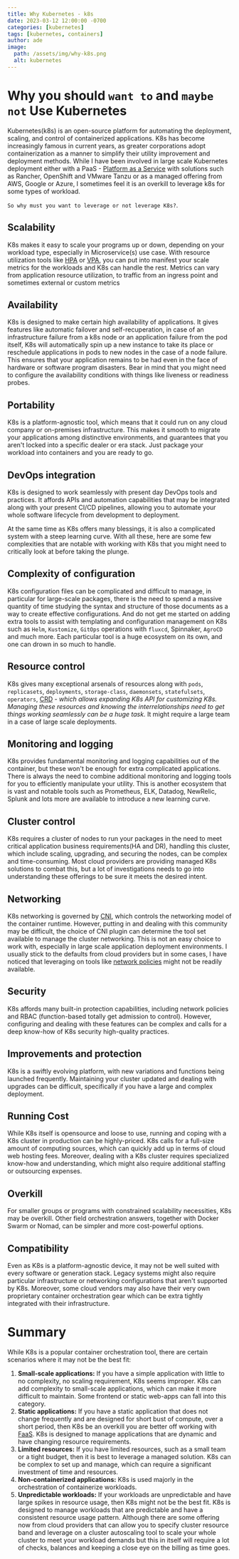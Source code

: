 ```yaml
---
title: Why Kubernetes - k8s
date: 2023-03-12 12:00:00 -0700
categories: [kubernetes]
tags: [kubernetes, containers]
author: ade
image:
  path: /assets/img/why-k8s.png
  alt: kubernetes
---
```


# Why you should `want to` and `maybe not` Use Kubernetes

Kubernetes(k8s) is an open-source platform for automating the deployment, scaling, and control of containerized applications. K8s has become increasingly famous in current years, as greater corporations adopt containerization as a manner to simplify their utility improvement and deployment methods. While I have been involved in large scale Kubernetes deployment either with a PaaS - [Platform as a Service](https://en.wikipedia.org/wiki/Platform_as_a_service) with solutions such as Rancher, OpenShift and VMware Tanzu or as a managed offering from AWS, Google or Azure, I sometimes feel it is an overkill to leverage k8s for some types of workload.

`So why must you want to leverage or not leverage K8s?`.

## Scalability

K8s makes it easy to scale your programs up or down, depending on your workload type, especially in Microservice(s) use case. With resource utilization tools like [HPA](https://kubernetes.io/docs/tasks/run-application/horizontal-pod-autoscale) or [VPA](https://github.com/kubernetes/autoscaler/tree/master/vertical-pod-autoscaler), you can put into manifest your scale metrics for the workloads and K8s can handle the rest. Metrics can vary from application resource utilization, to traffic from an ingress point and sometimes external or custom metrics

## Availability

K8s is designed to make certain high availability of applications. It gives features like automatic failover and self-recuperation, in case of an infrastructure failure from a k8s node or an application failure from the pod itself, K8s will automatically spin up a new instance to take its place or reschedule applications in pods to new nodes in the case of a node failure. This ensures that your application remains to be had even in the face of hardware or software program disasters. Bear in mind that you might need to configure the availability conditions with things like liveness or readiness probes.

## Portability

K8s is a platform-agnostic tool, which means that it could run on any cloud company or on-premises infrastructure. This makes it smooth to migrate your applications among distinctive environments, and guarantees that you aren't locked into a specific dealer or era stack. Just package your workload into containers and you are ready to go.

## DevOps integration

K8s is designed to work seamlessly with present day DevOps tools and practices. It affords APIs and automation capabilities that may be integrated along with your present CI/CD pipelines, allowing you to automate your whole software lifecycle from development to deployment.

At the same time as K8s offers many blessings, it is also a complicated system with a steep learning curve. With all these, here are some few complexities that are notable with working with K8s that you might need to critically look at before taking the plunge.

## Complexity of configuration

K8s configuration files can be complicated and difficult to manage, in particular for large-scale packages, there is the need to spend a massive quantity of time studying the syntax and structure of those documents as a way to create effective configurations. And do not get me started on adding extra tools to assist with templating and configuration management on K8s such as `Helm`, `Kustomize`, `GitOps` operations with `fluxcd`, Spinnaker, `AgroCD` and much more.
Each particular tool is a huge ecosystem on its own, and one can drown in so much to handle.

## Resource control

K8s gives many exceptional arsenals of resources along with `pods`, `replicasets`, `deployments`, `storage-class`, `daemonsets`, `statefulsets`, `operators`, [CRD](https://kubernetes.io/docs/concepts/extend-kubernetes/api-extension/custom-resources/) - _which allows expanding K8s API for customizing K8s. Managing these resources and knowing the interrelationships need to get things working seamlessly can be a huge task._ It might require a large team in a case of large scale deployments.

## Monitoring and logging

K8s provides fundamental monitoring and logging capabilities out of the container, but these won't be enough for extra complicated applications. There is always the need to combine additional monitoring and logging tools for you to efficiently manipulate your utility. This is another ecosystem that is vast and notable tools such as Prometheus, ELK, Datadog, NewRelic, Splunk and lots more are available to introduce a new learning curve.

## Cluster control

K8s requires a cluster of nodes to run your packages in the need to meet critical application business requirements(HA and DR), handling this cluster, which include scaling, upgrading, and securing the nodes, can be complex and time-consuming.
Most cloud providers are providing managed K8s solutions to combat this, but a lot of investigations needs to go into understanding these offerings to be sure it meets the desired intent.

## Networking

K8s networking is governed by [CNI](https://github.com/containernetworking/cni), which controls the networking model of the container runtime. However, putting in and dealing with this community may be difficult, the choice of CNI plugin can determine the tool set available to manage the cluster networking. This is not an easy choice to work with, especially in large scale application deployment environments. I usually stick to the defaults from cloud providers but in some cases, I have noticed that leveraging on tools like [network policies](https://kubernetes.io/docs/concepts/services-networking/network-policies/) might not be readily available.

## Security

K8s affords many built-in protection capabilities, including network policies and RBAC (function-based totally get admission to control). However, configuring and dealing with these features can be complex and calls for a deep know-how of K8s security high-quality practices.

## Improvements and protection

K8s is a swiftly evolving platform, with new variations and functions being launched frequently. Maintaining your cluster updated and dealing with upgrades can be difficult, specifically if you have a large and complex deployment.

## Running Cost

While K8s itself is opensource and loose to use, running and coping with a K8s cluster in production can be highly-priced. K8s calls for a full-size amount of computing sources, which can quickly add up in terms of cloud web hosting fees. Moreover, dealing with a K8s cluster requires specialized know-how and understanding, which might also require additional staffing or outsourcing expenses.

## Overkill

For smaller groups or programs with constrained scalability necessities, K8s may be overkill. Other field orchestration answers, together with Docker Swarm or Nomad, can be simpler and more cost-powerful options.

## Compatibility

Even as K8s is a platform-agnostic device, it may not be well suited with every software or generation stack. Legacy systems might also require particular infrastructure or networking configurations that aren't supported by K8s. Moreover, some cloud vendors may also have their very own proprietary container orchestration gear which can be extra tightly integrated with their infrastructure.

# Summary

While K8s is a popular container orchestration tool, there are certain scenarios where it may not be the best fit:

1. **Small-scale applications:** If you have a simple application with little to no complexity, no scaling requirement, K8s seems improper. K8s can add complexity to small-scale applications, which can make it more difficult to maintain. Some frontend or static web-apps can fall into this category.
2. **Static applications:** If you have a static application that does not change frequently and are designed for short bust of compute, over a short period, then K8s be an overkill you are better off working with [FaaS](https://www.digitalocean.com/blog/what-is-faas-function-as-a-service-explained). K8s is designed to manage applications that are dynamic and have changing resource requirements.
3. **Limited resources:** If you have limited resources, such as a small team or a tight budget, then it is best to leverage a managed solution. K8s can be complex to set up and manage, which can require a significant investment of time and resources.
4. **Non-containerized applications:** K8s is used majorly in the orchestration of containerize workloads.
5. **Unpredictable workloads:** If your workloads are unpredictable and have large spikes in resource usage, then K8s might not be the best fit. K8s is designed to manage workloads that are predictable and have a consistent resource usage pattern. Although there are some offering now from cloud providers that can allow you to specify cluster resource band and leverage on a cluster autoscaling tool to scale your whole cluster to meet your workload demands but this in itself will require a lot of checks, balances and keeping a close eye on the billing as time goes.
